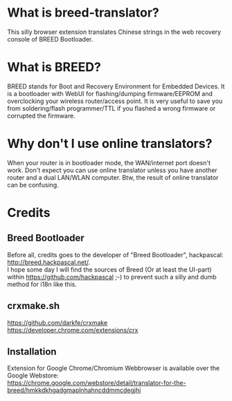 # What is breed-translator?
This silly browser extension translates Chinese strings in the web recovery console of BREED Bootloader.

# What is BREED?
BREED stands for Boot and Recovery Environment for Embedded Devices. It is a bootloader with WebUI for flashing/dumping firmware/EEPROM and overclocking your wireless router/access point. It is very useful to save you from soldering/flash programmer/TTL if you flashed a wrong firmware or corrupted the firmware.

# Why don't I use online translators?
When your router is in bootloader mode, the WAN/internet port doesn't work. Don't expect you can use online translator unless you have another router and a dual LAN/WLAN computer. Btw, the result of online translator can be confusing.

# Credits
## Breed Bootloader
Before all, credits goes to the developer of "Breed Bootloader", hackpascal:
http://breed.hackpascal.net/.  
I hope some day I will find the sources of Breed (Or at least the UI-part) within https://github.com/hackpascal ;-)
to prevent such a silly and dumb method for i18n like this.

## crxmake.sh
https://github.com/darkfe/crxmake  
https://developer.chrome.com/extensions/crx

## Installation
Extension for Google Chrome/Chromium Webbrowser is available over the Google Webstore:  
https://chrome.google.com/webstore/detail/translator-for-the-breed/hmkkdkhgadgmaplnhahncddmmcdegjhi
